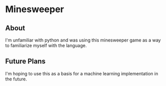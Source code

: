 # Minesweeper

## About
I'm unfamiliar with python and was using this minesweeper game as a way to familiarize myself with the language.

## Future Plans
I'm hoping to use this as a basis for a machine learning implementation in the future.
